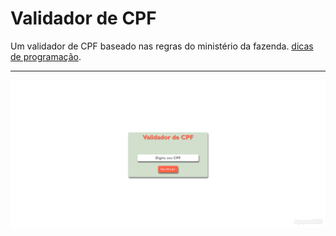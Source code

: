  # Validador de CPF


  Um validador de CPF baseado nas regras do ministério da fazenda. [dicas de programação](https://dicasdeprogramação.com.br).  

---
<img src="./assets/20200627_171108.jpg">

